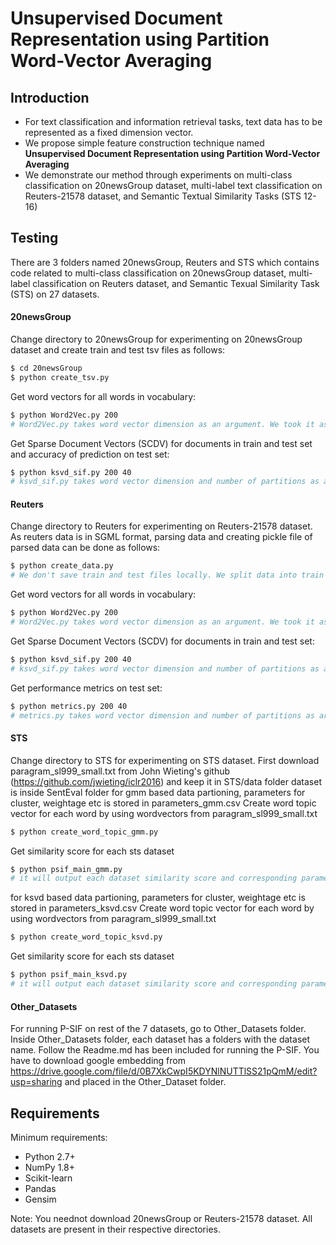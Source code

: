 # Unsupervised Document Representation using Partition Word-Vector Averaging


## Introduction
  - For text classification and information retrieval tasks, text data has to be represented as a fixed dimension vector. 
  - We propose simple feature construction technique named **Unsupervised Document Representation using Partition Word-Vector Averaging**
  - We demonstrate our method through experiments on multi-class classification on 20newsGroup dataset, multi-label text classification on Reuters-21578 dataset, and Semantic Textual Similarity Tasks (STS 12-16)

## Testing
There are 3 folders named 20newsGroup, Reuters and STS which contains code related to multi-class classification on 20newsGroup dataset, multi-label classification on Reuters dataset, and Semantic Texual Similarity Task (STS) on 27 datasets.
#### 20newsGroup
Change directory to 20newsGroup for experimenting on 20newsGroup dataset and create train and test tsv files as follows:
```sh
$ cd 20newsGroup
$ python create_tsv.py
```
Get word vectors for all words in vocabulary:
```sh
$ python Word2Vec.py 200
# Word2Vec.py takes word vector dimension as an argument. We took it as 200.
```
Get Sparse Document Vectors (SCDV) for documents in train and test set and accuracy of prediction on test set:
```sh
$ python ksvd_sif.py 200 40
# ksvd_sif.py takes word vector dimension and number of partitions as arguments. We took word vector dimension as 200 and number of partitions as 60.
```

#### Reuters
Change directory to Reuters for experimenting on Reuters-21578 dataset. As reuters data is in SGML format, parsing data and creating pickle file of parsed data can be done as follows:
```sh
$ python create_data.py
# We don't save train and test files locally. We split data into train and test whenever needed.
```
Get word vectors for all words in vocabulary: 
```sh
$ python Word2Vec.py 200
# Word2Vec.py takes word vector dimension as an argument. We took it as 200.
```
Get Sparse Document Vectors (SCDV) for documents in train and test set:
```sh
$ python ksvd_sif.py 200 40
# ksvd_sif.py takes word vector dimension and number of partitions as arguments. We took word vector dimension as 200 and number of partitions as 60.
```
Get performance metrics on test set:
```sh
$ python metrics.py 200 40
# metrics.py takes word vector dimension and number of partitions as arguments. We took word vector dimension as 200 and number of partitions as 60.
```

#### STS
Change directory to STS for experimenting on STS dataset.
First download paragram_sl999_small.txt from John Wieting's github (https://github.com/jwieting/iclr2016) and keep it in STS/data folder
dataset is inside SentEval folder
for gmm based data partioning, parameters for cluster, weightage etc is stored in parameters_gmm.csv
Create word topic vector for each word by using wordvectors from paragram_sl999_small.txt
```sh
$ python create_word_topic_gmm.py
```
Get similarity score for each sts dataset
```sh
$ python psif_main_gmm.py
# it will output each dataset similarity score and corresponding parameters.
```
for ksvd based data partioning, parameters for cluster, weightage etc is stored in parameters_ksvd.csv
Create word topic vector for each word by using wordvectors from paragram_sl999_small.txt
```sh
$ python create_word_topic_ksvd.py
```
Get similarity score for each sts dataset
```sh
$ python psif_main_ksvd.py
# it will output each dataset similarity score and corresponding parameters.
```

#### Other_Datasets
For running P-SIF on rest of the 7 datasets, go to Other_Datasets folder. 
Inside Other_Datasets folder, each dataset has a folders with the dataset name. 
Follow the Readme.md has been included for running the P-SIF. 
You have to download google embedding from https://drive.google.com/file/d/0B7XkCwpI5KDYNlNUTTlSS21pQmM/edit?usp=sharing and placed in the Other_Dataset folder.

## Requirements
Minimum requirements:
  -  Python 2.7+
  -  NumPy 1.8+
  -  Scikit-learn
  -  Pandas
  -  Gensim

Note: You neednot download 20newsGroup or Reuters-21578 dataset. All datasets are present in their respective directories.

[//]: # (We used SGMl parser for parsing Reuters-21578 dataset from  https://gist.github.com/herrfz/7967781)
